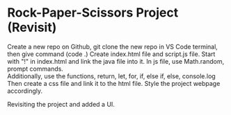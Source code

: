 # Rock-Paper-Scissors Project (Revisit)

Create a new repo on Github, git clone the new repo in VS Code terminal, then give command (code .)
Create index.html file and script.js file.
Start with "!" in index.html and link the java file into it.
In js file, use Math.random, prompt commands.  
Additionally, use the functions, return, let, for, if, else if, else, console.log
Then create a css file and link it to the html file.
Style the project webpage accordingly.

Revisiting the project and added a UI.
